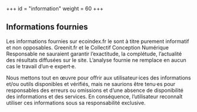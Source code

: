 +++
id = "information"
weight = 60
+++

## Informations fournies

Les informations fournies sur ecoindex.fr le sont à titre purement informatif et non opposables. Greenit.fr et le
Collectif Conception Numérique Responsable ne sauraient garantir l’exactitude, la complétude, l’actualité des résultats
diffusées sur le site. L’analyse fournie ne remplace en aucun cas le travail d’un·e expert·e.

Nous mettons tout en œuvre pour offrir aux utilisateur·ices des informations et/ou outils disponibles et vérifiés, mais
ne saurions être tenu·es pour responsables des erreurs ou omissions et d’une absence de disponibilité des informations
et des services. En conséquence, l’utilisateur reconnaît utiliser ces informations sous sa responsabilité exclusive.
